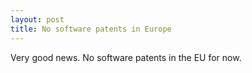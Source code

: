 ```yaml
---
layout: post
title: No software patents in Europe
---
```


Very good news. No software patents in the EU for now.
